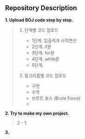 ## Repository Description

**1. Upload BOJ code step by step.**
> 1) 단계별 코드 업로드     
>     - 1단계. 입출력과 사칙연산    
>     - 2단계. if문      
>     - 3단계. for문     
>     - 4단계. while문      
>     - 5단계.      
> 
> 2) 알고리즘별 코드 업로드
>     - 구현    
>     - 수학     
>     - 브루트 포스 (Brute Force)     
>     -     

**2. Try to make my own project.**
> 2 - 1.      

**3.**
